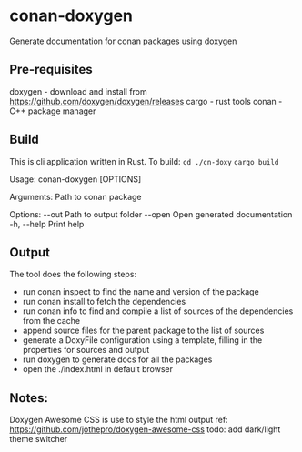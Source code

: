# conan-doxygen
Generate documentation for conan packages using doxygen

## Pre-requisites
doxygen - download and install from https://github.com/doxygen/doxygen/releases
cargo - rust tools
conan - C++ package manager

## Build
This is cli application written in Rust. To build:
`cd ./cn-doxy`
`cargo build`

Usage: conan-doxygen [OPTIONS] <SRC>

Arguments:
  <SRC>       Path to conan package

Options:
  --out <OUT>  Path to output folder
  --open       Open generated documentation
  -h, --help   Print help

## Output
The tool does the following steps:
- run conan inspect to find the name and version of the package
- run conan install to fetch the dependencies
- run conan info to find and compile a list of sources of the dependencies from the cache
- append source files for the parent package to the list of sources
- generate a DoxyFile configuration using a template, filling in the properties for sources and output
- run doxygen to generate docs for all the packages
- open the ./index.html in default browser

## Notes:
Doxygen Awesome CSS is use to style the html output
ref: https://github.com/jothepro/doxygen-awesome-css
todo: add dark/light theme switcher
